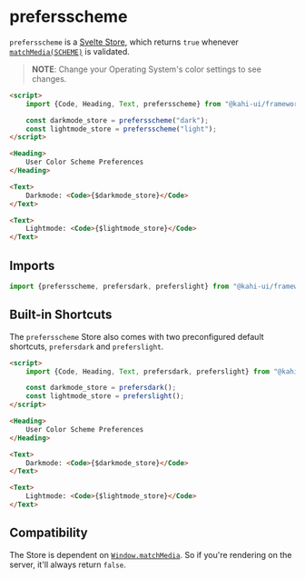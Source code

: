 # prefersscheme

`prefersscheme` is a [Svelte Store](https://svelte.dev/docs#svelte_store), which returns `true` whenever [`matchMedia(SCHEME)`](https://developer.mozilla.org/en-US/docs/Web/API/Window/matchMedia) is validated.

> **NOTE**: Change your Operating System's color settings to see changes.

<!-- prettier-ignore -->
```html repl prefersscheme Preview
<script>
    import {Code, Heading, Text, prefersscheme} from "@kahi-ui/framework";

    const darkmode_store = prefersscheme("dark");
    const lightmode_store = prefersscheme("light");
</script>

<Heading>
    User Color Scheme Preferences 
</Heading>

<Text>
    Darkmode: <Code>{$darkmode_store}</Code>
</Text>

<Text>
    Lightmode: <Code>{$lightmode_store}</Code>
</Text>
```

## Imports

```javascript default prefersscheme Imports
import {prefersscheme, prefersdark, preferslight} from "@kahi-ui/framework";
```

## Built-in Shortcuts

The `prefersscheme` Store also comes with two preconfigured default shortcuts, `prefersdark` and `preferslight`.

<!-- prettier-ignore -->
```html repl prefersscheme Shortcuts
<script>
    import {Code, Heading, Text, prefersdark, preferslight} from "@kahi-ui/framework";

    const darkmode_store = prefersdark();
    const lightmode_store = preferslight();
</script>

<Heading>
    User Color Scheme Preferences 
</Heading>

<Text>
    Darkmode: <Code>{$darkmode_store}</Code>
</Text>

<Text>
    Lightmode: <Code>{$lightmode_store}</Code>
</Text>
```

## Compatibility

The Store is dependent on [`Window.matchMedia`](https://developer.mozilla.org/en-US/docs/Web/API/Window/matchMedia). So if you're rendering on the server, it'll always return `false`.
